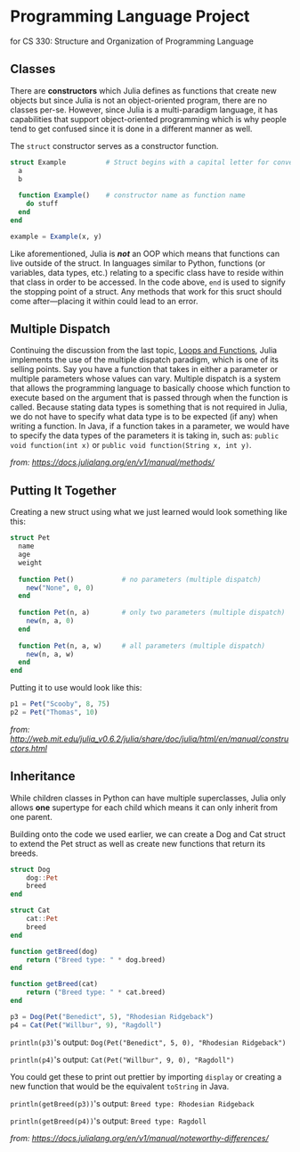 # Programming Language Project
for CS 330: Structure and Organization of Programming Language


## Classes
There are **constructors** which Julia defines as functions that create new objects but since Julia is not an object-oriented program, there are no classes per-se. However, since Julia is a multi-paradigm language, it has capabilities that support object-oriented programming which is why people tend to get confused since it is done in a different manner as well.

The `struct` constructor serves as a constructor function.

```julia
struct Example          # Struct begins with a capital letter for convention
  a                     
  b
  
  function Example()    # constructor name as function name 
    do stuff
  end
end

example = Example(x, y)
```

Like aforementioned, Julia is **_not_** an OOP which means that functions can live outside of the struct. In languages similar to Python, functions (or variables, data types, etc.) relating to a specific class have to reside within that class in order to be accessed. In the code above, `end` is used to signify the stopping point of a struct. Any methods that work for this sruct should come after—placing it within could lead to an error.

## Multiple Dispatch
Continuing the discussion from the last topic, [Loops and Functions](https://github.com/alexcana/plp/blob/main/4.%20loops%20and%20functions.md), Julia implements the use of the multiple dispatch paradigm, which is one of its selling points. Say you have a function that takes in either a parameter or multiple parameters whose values can vary. Multiple dispatch is a system that allows the programming language to basically choose which function to execute based on the argument that is passed through when the function is called. Because stating data types is something that is not required in Julia, we do not have to specify what data type is to be expected (if any) when writing a function. In Java, if a function takes in a parameter, we would have to specify the data types of the parameters it is taking in, such as: `public void function(int x)` or `public void function(String x, int y)`.

*from: https://docs.julialang.org/en/v1/manual/methods/*

## Putting It Together

Creating a new struct using what we just learned would look something like this:

```julia
struct Pet
  name
  age
  weight
  
  function Pet()            # no parameters (multiple dispatch)
    new("None", 0, 0)
  end
  
  function Pet(n, a)        # only two parameters (multiple dispatch)
    new(n, a, 0)
  end
  
  function Pet(n, a, w)     # all parameters (multiple dispatch)
    new(n, a, w)
  end
end
```

Putting it to use would look like this:

```julia
p1 = Pet("Scooby", 8, 75)
p2 = Pet("Thomas", 10)
```

*from: http://web.mit.edu/julia_v0.6.2/julia/share/doc/julia/html/en/manual/constructors.html*


## Inheritance

While children classes in Python can have multiple superclasses, Julia only allows **one** supertype for each child which means it can only inherit from one parent.

Building onto the code we used earlier, we can create a Dog and Cat struct to extend the Pet struct as well as create new functions that return its breeds.

```julia
struct Dog
    dog::Pet
    breed
end

struct Cat
    cat::Pet
    breed
end

function getBreed(dog)
    return ("Breed type: " * dog.breed)
end

function getBreed(cat)
    return ("Breed type: " * cat.breed)
end
```

```julia
p3 = Dog(Pet("Benedict", 5), "Rhodesian Ridgeback")
p4 = Cat(Pet("Willbur", 9), "Ragdoll")
```
`println(p3)`'s output: `Dog(Pet("Benedict", 5, 0), "Rhodesian Ridgeback")`

`println(p4)`'s output: `Cat(Pet("Willbur", 9, 0), "Ragdoll")`

You could get these to print out prettier by importing `display` or creating a new function that would be the equivalent  `toString` in Java.

`println(getBreed(p3))`'s output: `Breed type: Rhodesian Ridgeback`

`println(getBreed(p4))`'s output: `Breed type: Ragdoll`

*from: https://docs.julialang.org/en/v1/manual/noteworthy-differences/*


